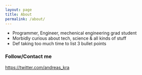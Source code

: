 ```yaml
---
layout: page
title: About
permalink: /about/
---
```


- Programmer, Engineer, mechenical engineering grad student
- Morbidly curious about tech, science & all kinds of stuff
- Def taking too much time to list 3 bullet points

### Follow/Contact me

https://twitter.com/andreas_kra
